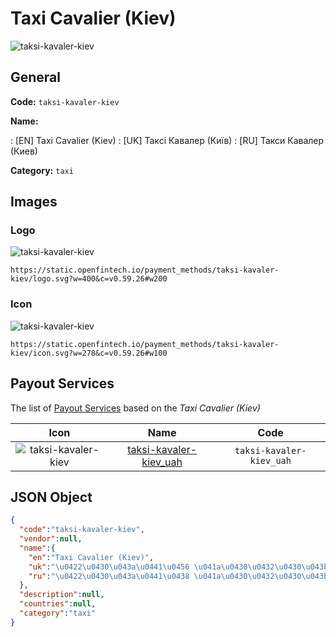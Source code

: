 
# Taxi Cavalier (Kiev) 
![taksi-kavaler-kiev](https://static.openfintech.io/payment_methods/taksi-kavaler-kiev/logo.svg?w=400&c=v0.59.26#w200)  

## General 
**Code:** `taksi-kavaler-kiev` 
 
**Name:** 
 
:	[EN] Taxi Cavalier (Kiev) 
:	[UK] Таксі Кавалер (Київ) 
:	[RU] Такси Кавалер (Киев) 
 
**Category:** `taxi` 
 

## Images 

### Logo 
![taksi-kavaler-kiev](https://static.openfintech.io/payment_methods/taksi-kavaler-kiev/logo.svg?w=400&c=v0.59.26#w200)  

```
https://static.openfintech.io/payment_methods/taksi-kavaler-kiev/logo.svg?w=400&c=v0.59.26#w200
```  

### Icon 
![taksi-kavaler-kiev](https://static.openfintech.io/payment_methods/taksi-kavaler-kiev/icon.svg?w=278&c=v0.59.26#w100)  

```
https://static.openfintech.io/payment_methods/taksi-kavaler-kiev/icon.svg?w=278&c=v0.59.26#w100
```  

## Payout Services 
 
The list of [Payout Services](/payout-services/) based on the _Taxi Cavalier (Kiev)_ 

|Icon|Name|Code| 
|:---:|:---:|:---:| 
|![taksi-kavaler-kiev](https://static.openfintech.io/payout_methods/taksi-kavaler-kiev/icon.png?w=278&c=v0.59.26#w40) |[taksi-kavaler-kiev_uah](/payout-services/taksi-kavaler-kiev_uah/)|`taksi-kavaler-kiev_uah`| 
 

## JSON Object 

```json
{
  "code":"taksi-kavaler-kiev",
  "vendor":null,
  "name":{
    "en":"Taxi Cavalier (Kiev)",
    "uk":"\u0422\u0430\u043a\u0441\u0456 \u041a\u0430\u0432\u0430\u043b\u0435\u0440 (\u041a\u0438\u0457\u0432)",
    "ru":"\u0422\u0430\u043a\u0441\u0438 \u041a\u0430\u0432\u0430\u043b\u0435\u0440 (\u041a\u0438\u0435\u0432)"
  },
  "description":null,
  "countries":null,
  "category":"taxi"
}
```  
